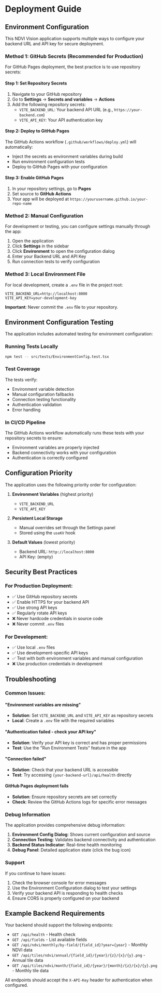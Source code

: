 # Deployment Guide

## Environment Configuration

This NDVI Vision application supports multiple ways to configure your backend URL and API key for secure deployment.

### Method 1: GitHub Secrets (Recommended for Production)

For GitHub Pages deployment, the best practice is to use repository secrets:

#### Step 1: Set Repository Secrets
1. Navigate to your GitHub repository
2. Go to **Settings** → **Secrets and variables** → **Actions**
3. Add the following repository secrets:
   - `VITE_BACKEND_URL`: Your backend API URL (e.g., `https://your-backend.com`)
   - `VITE_API_KEY`: Your API authentication key

#### Step 2: Deploy to GitHub Pages
The GitHub Actions workflow (`.github/workflows/deploy.yml`) will automatically:
- Inject the secrets as environment variables during build
- Run environment configuration tests
- Deploy to GitHub Pages with your configuration

#### Step 3: Enable GitHub Pages
1. In your repository settings, go to **Pages**
2. Set source to **GitHub Actions**
3. Your app will be deployed at `https://yourusername.github.io/your-repo-name`

### Method 2: Manual Configuration

For development or testing, you can configure settings manually through the app:

1. Open the application
2. Click **Settings** in the sidebar
3. Click **Environment** to open the configuration dialog
4. Enter your Backend URL and API Key
5. Run connection tests to verify configuration

### Method 3: Local Environment File

For local development, create a `.env` file in the project root:

```env
VITE_BACKEND_URL=http://localhost:8000
VITE_API_KEY=your-development-key
```

**Important**: Never commit the `.env` file to your repository.

## Environment Configuration Testing

The application includes automated testing for environment configuration:

### Running Tests Locally
```bash
npm test -- src/tests/EnvironmentConfig.test.tsx
```

### Test Coverage
The tests verify:
- Environment variable detection
- Manual configuration fallbacks
- Connection testing functionality
- Authentication validation
- Error handling

### In CI/CD Pipeline
The GitHub Actions workflow automatically runs these tests with your repository secrets to ensure:
- Environment variables are properly injected
- Backend connectivity works with your configuration
- Authentication is correctly configured

## Configuration Priority

The application uses the following priority order for configuration:

1. **Environment Variables** (highest priority)
   - `VITE_BACKEND_URL`
   - `VITE_API_KEY`

2. **Persistent Local Storage**
   - Manual overrides set through the Settings panel
   - Stored using the `useKV` hook

3. **Default Values** (lowest priority)
   - Backend URL: `http://localhost:8000`
   - API Key: (empty)

## Security Best Practices

### For Production Deployment:
- ✅ Use GitHub repository secrets
- ✅ Enable HTTPS for your backend API
- ✅ Use strong API keys
- ✅ Regularly rotate API keys
- ❌ Never hardcode credentials in source code
- ❌ Never commit `.env` files

### For Development:
- ✅ Use local `.env` files
- ✅ Use development-specific API keys
- ✅ Test with both environment variables and manual configuration
- ❌ Use production credentials in development

## Troubleshooting

### Common Issues:

#### "Environment variables are missing"
- **Solution**: Set `VITE_BACKEND_URL` and `VITE_API_KEY` as repository secrets
- **Local**: Create a `.env` file with the required variables

#### "Authentication failed - check your API key"
- **Solution**: Verify your API key is correct and has proper permissions
- **Test**: Use the "Run Environment Tests" feature in the app

#### "Connection failed"
- **Solution**: Check that your backend URL is accessible
- **Test**: Try accessing `{your-backend-url}/api/health` directly

#### GitHub Pages deployment fails
- **Solution**: Ensure repository secrets are set correctly
- **Check**: Review the GitHub Actions logs for specific error messages

### Debug Information

The application provides comprehensive debug information:

1. **Environment Config Dialog**: Shows current configuration and source
2. **Connection Testing**: Validates backend connectivity and authentication
3. **Backend Status Indicator**: Real-time health monitoring
4. **Debug Panel**: Detailed application state (click the bug icon)

### Support

If you continue to have issues:

1. Check the browser console for error messages
2. Use the Environment Configuration dialog to test your settings
3. Verify your backend API is responding to health checks
4. Ensure CORS is properly configured on your backend

## Example Backend Requirements

Your backend should support the following endpoints:

- `GET /api/health` - Health check
- `GET /api/fields` - List available fields
- `GET /api/ndvi/monthly/by-field/{field_id}?year={year}` - Monthly NDVI data
- `GET /api/tiles/ndvi/annual/{field_id}/{year}/{z}/{x}/{y}.png` - Annual tile data
- `GET /api/tiles/ndvi/month/{field_id}/{year}/{month}/{z}/{x}/{y}.png` - Monthly tile data

All endpoints should accept the `X-API-Key` header for authentication when configured.